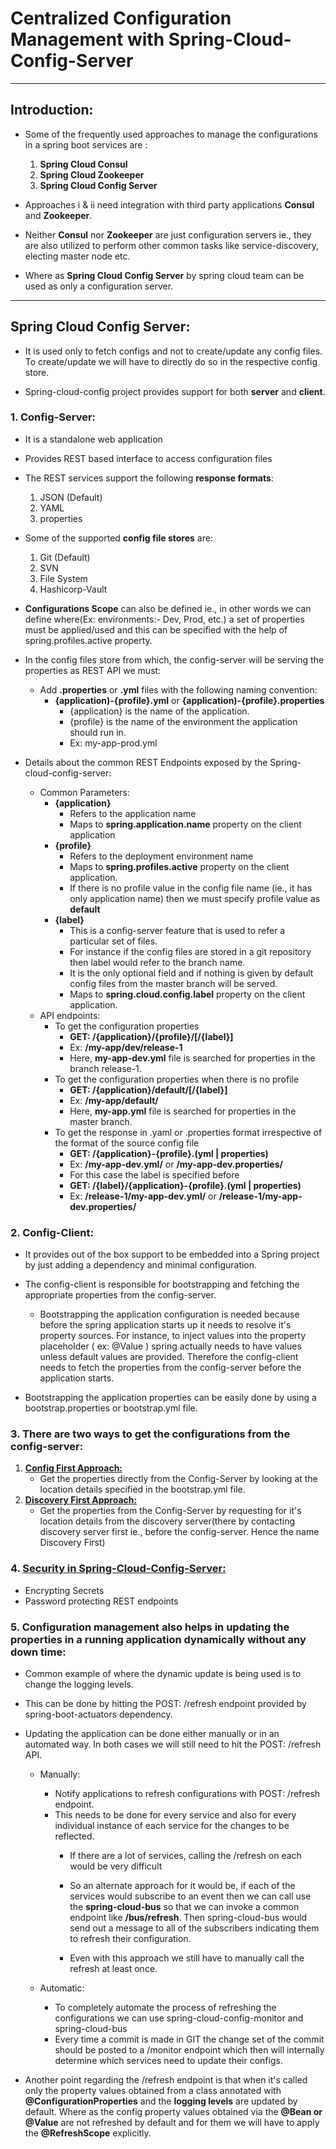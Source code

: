 # Centralized Configuration Management with Spring-Cloud-Config-Server

---
## Introduction:
- Some of the frequently used approaches to manage the configurations in a spring boot services are :
	1. **Spring Cloud Consul**
	2. **Spring Cloud Zookeeper**
	3. **Spring Cloud Config Server**

- Approaches i & ii need integration with third party applications **Consul** and **Zookeeper**.

- Neither **Consul** nor **Zookeeper** are just configuration servers ie., they are also
  utilized to perform other common tasks like service-discovery, electing master node etc.
  
- Where as **Spring Cloud Config Server** by spring cloud team can be used as only a configuration server.


---
## Spring Cloud Config Server:

- It is used only to fetch configs and not to create/update any config files. To create/update we will have to directly do so in the respective config store.

- Spring-cloud-config project provides support for both **server** and **client**.

### 1. Config-Server:

- It is a standalone web application

- Provides REST based interface to access configuration files

- The REST services support the following **response formats**:
	1. JSON (Default)
	2. YAML
	3. properties
	
- Some of the supported **config file stores** are:
	1. Git (Default)
	2. SVN
	3. File System
	4. Hashicorp-Vault
	
- **Configurations Scope** can also be defined ie., in other words we can define where(Ex: environments:- Dev, Prod, etc.) a set of properties must be applied/used and this can be specified with the help of spring.profiles.active property.
		
- In the config files store from which, the config-server will be serving the properties as REST API we must:
	- Add **.properties** or **.yml** files with the following naming convention:
		- **{application)-{profile}.yml** or **{application)-{profile}.properties**
			- {application} is the name of the application.
			- {profile} is the name of the environment the application should run in.
			- Ex: my-app-prod.yml
			
- Details about the common REST Endpoints exposed by the Spring-cloud-config-server:
	- Common Parameters:
		- **{application}**
			- Refers to the application name
			- Maps to **spring.application.name** property on the client application
		- **{profile}**
			- Refers to the deployment environment name
			- Maps to **spring.profiles.active** property on the client application.
			- If there is no profile value in the config file name (ie., it has only application name) then we must specify profile value as **default**
		- **{label}**
			- This is a config-server feature that is used to refer a particular set of files.
			- For instance if the config files are stored in a git repository then label would refer to the branch name.
			- It is the only optional field and if nothing is given by default config files from the master branch will be served.
			- Maps to **spring.cloud.config.label** property on the client application.
	- API endpoints:
		- To get the configuration properties 
			- **GET: /{application}/{profile}/[/{label}]**
			- Ex: **/my-app/dev/release-1** 
			- Here, **my-app-dev.yml** file is searched for properties in the branch release-1.
		- To get the configuration properties when there is no profile
			- **GET: /{application}/default/[/{label}]**
			- Ex: **/my-app/default/** 
			- Here, **my-app.yml** file is searched for properties in the master branch.
		- To get the response in .yaml or .properties format irrespective of the format of the source config file
			- **GET: /{application}-{profile}.(yml | properties)**
			- Ex: **/my-app-dev.yml/** or **/my-app-dev.properties/** 
			- For this case the label is specified before
			- **GET: /{label}/{application}-{profile}.(yml | properties)**
			- Ex: **/release-1/my-app-dev.yml/** or **/release-1/my-app-dev.properties/** 
			
### 2. Config-Client:

- It provides out of the box support to be embedded into a Spring project by just adding a dependency and minimal configuration.
- The config-client is responsible for bootstrapping and fetching the appropriate properties from the config-server.
	- Bootstrapping the application configuration is needed because before the spring application starts up it needs to resolve it's property sources. For instance, to inject values into the property placeholder ( ex: @Value ) spring actually needs to have values unless default values are provided. Therefore the config-client needs to fetch the properties from the config-server before the application starts.
	
- Bootstrapping the application properties can be easily done by using a bootstrap.properties or bootstrap.yml file.


### 3. There are two ways to get the configurations from the config-server:
1. [**Config First Approach:**](https://github.com/sriram5795/Springboot-Demo-Projects/tree/master/1.%20Configuration%20Management/1.%20Config%20First/SpringCloudConfigServer "readme")
	- Get the properties directly from the Config-Server by looking at the location details specified in the bootstrap.yml file.
2. [**Discovery First Approach:**](https://github.com/sriram5795/Springboot-Demo-Projects/tree/master/1.%20Configuration%20Management/2.%20Discovery%20First/EurekaServer-ConfigServer "readme")
	- Get the properties from the Config-Server by requesting for it's location details from the discovery server(there by contacting discovery server first ie., before the config-server. Hence the name Discovery First)

### 4. [Security in Spring-Cloud-Config-Server:](https://github.com/sriram-ponangi/Spring-Boot-Microservices-Demo-Projects/tree/master/a.\)%20Configuration%20Management/3.%20Securing%20the%20Configs)
- Encrypting Secrets
- Password protecting REST endpoints
			
### 5. Configuration management also helps in updating the properties in a running application dynamically without any down time:
- Common example of where the dynamic update is being used is to change the logging levels.
- This can be done by hitting the POST: /refresh endpoint provided by spring-boot-actuators dependency.		
- Updating the application can be done either manually or in an automated way. In both cases we will still need to hit the POST: /refresh API.
	- Manually:
		- Notify applications to refresh configurations with POST: /refresh endpoint.
		- This needs to be done for every service and also for every individual instance of each service for the changes to be reflected.
			- If there are a lot of services, calling the /refresh on each would be very difficult
			- So an alternate approach for it would be, if each of the services would subscribe to an event then we can call use the **spring-cloud-bus** so that we can invoke a common endpoint like **/bus/refresh**. Then spring-cloud-bus would send out a message to all of the subscribers indicating them  to refresh their configuration.
			
			- Even with this approach we still have to manually call the refresh at least once.
			
	- Automatic:
		- To completely automate the process of refreshing the configurations we can use spring-cloud-config-monitor and spring-cloud-bus
		- Every time a commit is made in GIT the change set of the commit should be posted to a /monitor endpoint which then will internally determine which services need to update their configs.
		
- Another point regarding the /refresh endpoint is that when it's called only the property values obtained from a class annotated with **@ConfigurationProperties** and the **logging levels** are updated by default. Where as the config property values obtained via the **@Bean or @Value** are not refreshed by default and for them we will have to apply the **@RefreshScope** explicitly. 
